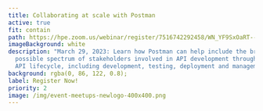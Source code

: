 ```yaml
---
title: Collaborating at scale with Postman
active: true
fit: contain
path: https://hpe.zoom.us/webinar/register/7516742292458/WN_YF9SxOaRT--x2fhz1qiymQ
imageBackground: white
description: "March 29, 2023: Learn how Postman can help include the broadest
  possible spectrum of stakeholders involved in API development throughout the
  API lifecycle, including development, testing, deployment and management."
background: rgba(0, 86, 122, 0.8);
label: Register Now!
priority: 2
image: /img/event-meetups-newlogo-400x400.png
---
```

